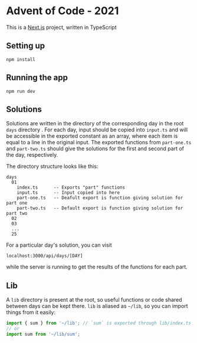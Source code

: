 # Advent of Code - 2021

This is a [Next.js](https://nextjs.org/) project, written in TypeScript

## Setting up

```
npm install
```

## Running the app

```
npm run dev
```

## Solutions

Solutions are written in the directory of the corresponding day in the root
`days` directory . For each day, input should be copied into `input.ts` and
will be accessible in the exported constant as an array, where each item is
equal to a line in the original input. The exported functions from
`part-one.ts` and `part-two.ts` should give the solutions for the first and
second part of the day, respectively.

The directory structure looks like this:

```
days
  01
    index.ts      -- Exports "part" functions
    input.ts      -- Input copied into here
    part-one.ts   -- Deafult export is function giving solution for part one
    part-two.ts   -- Default export is function giving solution for part two
  02
  03
  ...
  25
```

For a particular day's solution, you can visit

```
localhost:3000/api/days/[DAY]
```

while the server is running to get the results of the functions for each part.

## Lib

A `lib` directory is present at the root, so useful functions or
code shared between days can be kept there. `lib` is aliased as `~/lib`,
so you can import things from it easily:

```ts
import { sum } from '~/lib'; // `sum` is exported through lib/index.ts
// or
import sum from '~/lib/sum';
```
